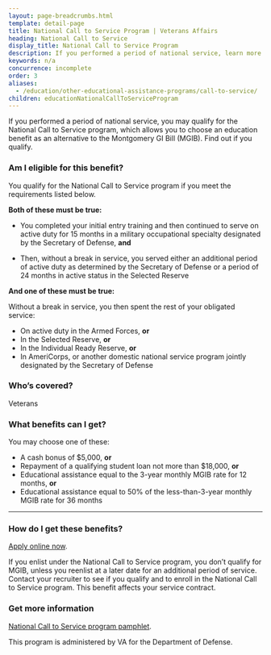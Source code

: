 ```yaml
---
layout: page-breadcrumbs.html
template: detail-page
title: National Call to Service Program | Veterans Affairs
heading: National Call to Service 
display_title: National Call to Service Program
description: If you performed a period of national service, learn more about educational benefit alternatives to the Montgomery GI Bill available through the National Call to Service program. Find out what alternatives are available, including cash bonuses and loan repayments. 
keywords: n/a
concurrence: incomplete
order: 3
aliases:
  - /education/other-educational-assistance-programs/call-to-service/
children: educationNationalCallToServiceProgram
---
```


<div class="va-introtext">

If you performed a period of national service, you may qualify for the National Call to Service program, which allows you to choose an education benefit as an alternative to the Montgomery GI Bill (MGIB). Find out if you qualify.

</div>


<div class="feature" markdown="1">

### Am I eligible for this benefit?

You qualify for the National Call to Service program if you meet the requirements listed below.

**Both of these must be true:**

- You completed your initial entry training and then continued to serve on active duty for 15 months in a military occupational specialty designated by the Secretary of Defense, **and**

- Then, without a break in service, you served either an additional period of active duty as determined by the Secretary of Defense or a period of 24 months in active status in the Selected Reserve

**And one of these must be true:**

Without a break in service, you then spent the rest of your obligated service:
  - On active duty in the Armed Forces, **or**
  - In the Selected Reserve, **or**
  -	In the Individual Ready Reserve, **or**
  -	In AmeriCorps, or another domestic national service program jointly designated by the Secretary of Defense

### Who’s covered?
Veterans
</div>

### What benefits can I get?

You may choose one of these:

-	A cash bonus of $5,000, **or**
-	Repayment of a qualifying student loan not more than $18,000, **or**
-	Educational assistance equal to the 3-year monthly MGIB rate for 12 months, **or**
-	Educational assistance equal to 50% of the less-than-3-year monthly MGIB rate for 36 months

------

### How do I get these benefits?

[Apply online now](/education/apply-for-education-benefits/application/1990N).

If you enlist under the National Call to Service program, you don’t qualify for MGIB, unless you reenlist at a later date for an additional period of service. Contact your recruiter to see if you qualify and to enroll in the National Call to Service program. This benefit affects your service contract.

### Get more information

[National Call to Service program pamphlet](https://www.benefits.va.gov/gibill/docs/pamphlets/summary-of-national-call-to-service-program.pdf).


This program is administered by VA for the Department of Defense.
